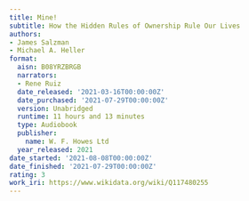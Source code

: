 ```yaml
---
title: Mine!
subtitle: How the Hidden Rules of Ownership Rule Our Lives
authors:
- James Salzman
- Michael A. Heller
format:
  aisn: B08YRZBRGB
  narrators:
  - Rene Ruiz
  date_released: '2021-03-16T00:00:00Z'
  date_purchased: '2021-07-29T00:00:00Z'
  version: Unabridged
  runtime: 11 hours and 13 minutes
  type: Audiobook
  publisher:
    name: W. F. Howes Ltd
  year_released: 2021
date_started: '2021-08-08T00:00:00Z'
date_finished: '2021-07-29T00:00:00Z'
rating: 3
work_iri: https://www.wikidata.org/wiki/Q117480255
---
```


